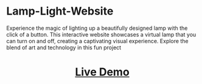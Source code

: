 # Lamp-Light-Website
Experience the magic of lighting up a beautifully designed lamp with the click of a button. This interactive website showcases a virtual lamp that you can turn on and off, creating a captivating visual experience. Explore the blend of art and technology in this fun project

<div style="text-align:center">

# [Live Demo](https://lamp-light-website.netlify.app/)

</div>
